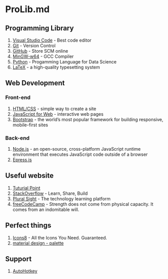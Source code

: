 # ProLib.md

## Programming Library

1. [Visual Studio Code](https://github.com/Proscius/Help/tree/master/Editor/Microsoft%20VS%20Code) - Best code editor
2. [Git](https://github.com/Proscius/Help/tree/master/Git) - Version Control
3. [GitHub](https://github.com/Proscius/Help/tree/master/GitHub) - Store SCM online
4. [MinGW-w64](https://github.com/Proscius/Help/tree/master/C%2B%2B/Compiler) - GCC Compiler
5. [Python](https://github.com/Proscius/Help/tree/master/Python) - Progamming Language for Data Science
6. [LaTeX](https://github.com/Proscius/Help/tree/master/LaTeX) - a high-quality typesetting system

## Web Development

### Front-end

1. [HTML/CSS](#HTML/CSS) - simple way to create a site
2. [JavaScript for Web](#JavaScript-for-Web) - interactive web pages
3. [Bootstrap](https://getbootstrap.com/) - the world’s most popular framework for building responsive, mobile-first sites

### Back-end

1. [Node.js](https://nodejs.org) - an open-source, cross-platform JavaScript runtime environment that executes JavaScript code outside of a browser
2. [Epress.js](#express.js)

## Useful website

1. [Tuturial Point](https://www.tutorialspoint.com/)
2. [StackOverflow](https://stackoverflow.com/) - Learn, Share, Build
3. [Plural Sight](https://www.pluralsight.com/) - The technology learning platform
4. [freeCodeCamp](https://learn.freecodecamp.org/) - Strength does not come from physical capacity. It comes from an indomitable will.

## Perfect things

1. [Icons8](https://icons8.com/) - All the Icons You Need. Guaranteed.
2. [material design - palette](https://www.materialpalette.com/)

## Support

1. [AutoHotkey](https://www.autohotkey.com/)
